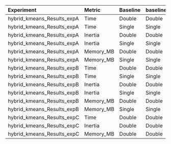 | Experiment                 | Metric    | Baseline   | baseline   | compare_suite   | metric    |   n_pairs |   mean_baseline |   mean_compare |   mean_rel |   mean_improvement_% |   t_test_stat |   t_test_p |   wilcoxon_stat |   wilcoxon_p |   cohens_d |
|:---------------------------|:----------|:-----------|:-----------|:----------------|:----------|----------:|----------------:|---------------:|-----------:|---------------------:|--------------:|-----------:|----------------:|-------------:|-----------:|
| hybrid_kmeans_Results_expA | Time      | Double     | Double     | Hybrid          | Time      |         3 |   127.422       |  104.171       |   0.812585 |             18.7415  |       3.93643 |  0.0588916 |               0 |         0.25 |   2.2727   |
| hybrid_kmeans_Results_expA | Time      | Single     | Single     | Hybrid          | Time      |         3 |    79.4339      |  104.171       |   1.31196  |            -31.1963  |      -3.1905  |  0.0857864 |               0 |         0.25 |  -1.84203  |
| hybrid_kmeans_Results_expA | Inertia   | Double     | Double     | Hybrid          | Inertia   |         3 |     1.79797e+08 |    1.82373e+08 |   1.02265  |             -2.26507 |      -1.94588 |  0.191071  |               0 |         0.25 |  -1.12346  |
| hybrid_kmeans_Results_expA | Inertia   | Single     | Single     | Hybrid          | Inertia   |         3 |     1.42763e+08 |    1.82373e+08 |   1.22886  |            -22.8857  |      -1.25079 |  0.337499  |               0 |         0.25 |  -0.722144 |
| hybrid_kmeans_Results_expA | Memory_MB | Double     | Double     | Hybrid          | Memory_MB |         3 |   586.667       |  880           |   1.5      |            -50       |      -3.14286 |  0.0880707 |               0 |         0.25 |  -1.81453  |
| hybrid_kmeans_Results_expA | Memory_MB | Single     | Single     | Hybrid          | Memory_MB |         3 |   293.333       |  880           |   3        |           -200       |      -3.14286 |  0.0880707 |               0 |         0.25 |  -1.81453  |
| hybrid_kmeans_Results_expB | Time      | Double     | Double     | Hybrid          | Time      |         3 |   348.267       |  293.723       |   0.840331 |             15.9669  |       8.24881 |  0.0143804 |               0 |         0.25 |   4.76245  |
| hybrid_kmeans_Results_expB | Time      | Single     | Single     | Hybrid          | Time      |         3 |   110.2         |  293.723       |   2.71046  |           -171.046   |      -6.03567 |  0.0263695 |               0 |         0.25 |  -3.48469  |
| hybrid_kmeans_Results_expB | Inertia   | Double     | Double     | Hybrid          | Inertia   |         3 |     1.79794e+08 |    1.83739e+08 |   1.08399  |             -8.39858 |      -1.67621 |  0.235689  |               1 |         0.5  |  -0.96776  |
| hybrid_kmeans_Results_expB | Inertia   | Single     | Single     | Hybrid          | Inertia   |         3 |     1.49754e+08 |    1.83739e+08 |   1.1403   |            -14.0295  |      -1.06087 |  0.399923  |               1 |         0.5  |  -0.612496 |
| hybrid_kmeans_Results_expB | Memory_MB | Double     | Double     | Hybrid          | Memory_MB |         3 |   586.667       |  880           |   1.5      |            -50       |      -3.14286 |  0.0880707 |               0 |         0.25 |  -1.81453  |
| hybrid_kmeans_Results_expB | Memory_MB | Single     | Single     | Hybrid          | Memory_MB |         3 |   293.333       |  880           |   3        |           -200       |      -3.14286 |  0.0880707 |               0 |         0.25 |  -1.81453  |
| hybrid_kmeans_Results_expC | Time      | Double     | Double     | Hybrid          | Time      |         3 |     1.09197     |    0.521983    |   0.935427 |              6.45728 |       1.444   |  0.285564  |               1 |         0.5  |   0.833691 |
| hybrid_kmeans_Results_expC | Inertia   | Double     | Double     | Hybrid          | Inertia   |         3 |     2.74971e+06 |    2.75051e+06 |   1.00136  |             -0.13568 |      -5.78025 |  0.02865   |               0 |         0.25 |  -3.33723  |
| hybrid_kmeans_Results_expC | Memory_MB | Double     | Double     | Hybrid          | Memory_MB |         3 |     5.86667     |    8.8         |   1.5      |            -50       |      -3.14286 |  0.0880707 |               0 |         0.25 |  -1.81453  |